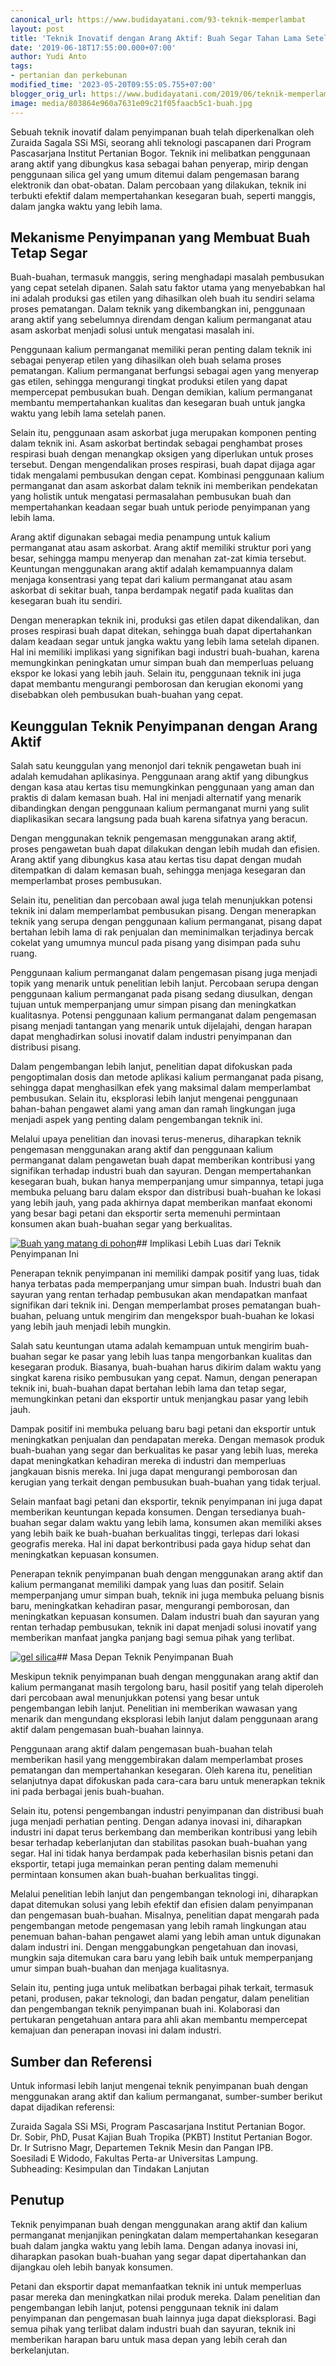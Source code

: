 ```yaml
---
canonical_url: https://www.budidayatani.com/93-teknik-memperlambat
layout: post
title: 'Teknik Inovatif dengan Arang Aktif: Buah Segar Tahan Lama Setelah Panen!'
date: '2019-06-18T17:55:00.000+07:00'
author: Yudi Anto
tags:
- pertanian dan perkebunan
modified_time: '2023-05-20T09:55:05.755+07:00'
blogger_orig_url: https://www.budidayatani.com/2019/06/teknik-memperlambat-pembusukan-buah.html
image: media/803864e960a7631e09c21f05faacb5c1-buah.jpg
---
```

Sebuah teknik inovatif dalam penyimpanan buah telah diperkenalkan oleh Zuraida Sagala SSi MSi, seorang ahli teknologi pascapanen dari Program Pascasarjana Institut Pertanian Bogor. Teknik ini melibatkan penggunaan arang aktif yang dibungkus kasa sebagai bahan penyerap, mirip dengan penggunaan silica gel yang umum ditemui dalam pengemasan barang elektronik dan obat-obatan. Dalam percobaan yang dilakukan, teknik ini terbukti efektif dalam mempertahankan kesegaran buah, seperti manggis, dalam jangka waktu yang lebih lama.

## Mekanisme Penyimpanan yang Membuat Buah Tetap Segar

Buah-buahan, termasuk manggis, sering menghadapi masalah pembusukan yang cepat setelah dipanen. Salah satu faktor utama yang menyebabkan hal ini adalah produksi gas etilen yang dihasilkan oleh buah itu sendiri selama proses pematangan. Dalam teknik yang dikembangkan ini, penggunaan arang aktif yang sebelumnya direndam dengan kalium permanganat atau asam askorbat menjadi solusi untuk mengatasi masalah ini.

Penggunaan kalium permanganat memiliki peran penting dalam teknik ini sebagai penyerap etilen yang dihasilkan oleh buah selama proses pematangan. Kalium permanganat berfungsi sebagai agen yang menyerap gas etilen, sehingga mengurangi tingkat produksi etilen yang dapat mempercepat pembusukan buah. Dengan demikian, kalium permanganat membantu mempertahankan kualitas dan kesegaran buah untuk jangka waktu yang lebih lama setelah panen.

Selain itu, penggunaan asam askorbat juga merupakan komponen penting dalam teknik ini. Asam askorbat bertindak sebagai penghambat proses respirasi buah dengan menangkap oksigen yang diperlukan untuk proses tersebut. Dengan mengendalikan proses respirasi, buah dapat dijaga agar tidak mengalami pembusukan dengan cepat. Kombinasi penggunaan kalium permanganat dan asam askorbat dalam teknik ini memberikan pendekatan yang holistik untuk mengatasi permasalahan pembusukan buah dan mempertahankan keadaan segar buah untuk periode penyimpanan yang lebih lama.

Arang aktif digunakan sebagai media penampung untuk kalium permanganat atau asam askorbat. Arang aktif memiliki struktur pori yang besar, sehingga mampu menyerap dan menahan zat-zat kimia tersebut. Keuntungan menggunakan arang aktif adalah kemampuannya dalam menjaga konsentrasi yang tepat dari kalium permanganat atau asam askorbat di sekitar buah, tanpa berdampak negatif pada kualitas dan kesegaran buah itu sendiri.

Dengan menerapkan teknik ini, produksi gas etilen dapat dikendalikan, dan proses respirasi buah dapat ditekan, sehingga buah dapat dipertahankan dalam keadaan segar untuk jangka waktu yang lebih lama setelah dipanen. Hal ini memiliki implikasi yang signifikan bagi industri buah-buahan, karena memungkinkan peningkatan umur simpan buah dan memperluas peluang ekspor ke lokasi yang lebih jauh. Selain itu, penggunaan teknik ini juga dapat membantu mengurangi pemborosan dan kerugian ekonomi yang disebabkan oleh pembusukan buah-buahan yang cepat.

## Keunggulan Teknik Penyimpanan dengan Arang Aktif

Salah satu keunggulan yang menonjol dari teknik pengawetan buah ini adalah kemudahan aplikasinya. Penggunaan arang aktif yang dibungkus dengan kasa atau kertas tisu memungkinkan penggunaan yang aman dan praktis di dalam kemasan buah. Hal ini menjadi alternatif yang menarik dibandingkan dengan penggunaan kalium permanganat murni yang sulit diaplikasikan secara langsung pada buah karena sifatnya yang beracun.

Dengan menggunakan teknik pengemasan menggunakan arang aktif, proses pengawetan buah dapat dilakukan dengan lebih mudah dan efisien. Arang aktif yang dibungkus kasa atau kertas tisu dapat dengan mudah ditempatkan di dalam kemasan buah, sehingga menjaga kesegaran dan memperlambat proses pembusukan.

Selain itu, penelitian dan percobaan awal juga telah menunjukkan potensi teknik ini dalam memperlambat pembusukan pisang. Dengan menerapkan teknik yang serupa dengan penggunaan kalium permanganat, pisang dapat bertahan lebih lama di rak penjualan dan meminimalkan terjadinya bercak cokelat yang umumnya muncul pada pisang yang disimpan pada suhu ruang.

Penggunaan kalium permanganat dalam pengemasan pisang juga menjadi topik yang menarik untuk penelitian lebih lanjut. Percobaan serupa dengan penggunaan kalium permanganat pada pisang sedang diusulkan, dengan tujuan untuk memperpanjang umur simpan pisang dan meningkatkan kualitasnya. Potensi penggunaan kalium permanganat dalam pengemasan pisang menjadi tantangan yang menarik untuk dijelajahi, dengan harapan dapat menghadirkan solusi inovatif dalam industri penyimpanan dan distribusi pisang.

Dalam pengembangan lebih lanjut, penelitian dapat difokuskan pada pengoptimalan dosis dan metode aplikasi kalium permanganat pada pisang, sehingga dapat menghasilkan efek yang maksimal dalam memperlambat pembusukan. Selain itu, eksplorasi lebih lanjut mengenai penggunaan bahan-bahan pengawet alami yang aman dan ramah lingkungan juga menjadi aspek yang penting dalam pengembangan teknik ini.

Melalui upaya penelitian dan inovasi terus-menerus, diharapkan teknik pengemasan menggunakan arang aktif dan penggunaan kalium permanganat dalam pengawetan buah dapat memberikan kontribusi yang signifikan terhadap industri buah dan sayuran. Dengan mempertahankan kesegaran buah, bukan hanya memperpanjang umur simpannya, tetapi juga membuka peluang baru dalam ekspor dan distribusi buah-buahan ke lokasi yang lebih jauh, yang pada akhirnya dapat memberikan manfaat ekonomi yang besar bagi petani dan eksportir serta memenuhi permintaan konsumen akan buah-buahan segar yang berkualitas.

[![Buah yang matang di pohon](https://blogger.googleusercontent.com/img/b/R29vZ2xl/AVvXsEjqOpmxkXOMhPnL7AkG8KVOC8zfnuFs5vyCPIB8lmK_lm3bC5HPsoxzrFmQQWO7nLExGbIiGL9_UUALMOYZgokuTrxcTYxaguJjjfMnna_vIRlPAdQV76JAPCK3BYTTFId6PfWsU580pMU8D7GD8kOZCFcPqW3Z-5_3NJtuF-ep_b7w42fbIz20OQ3iZw/w640-h326/buah.jpg)](https://blogger.googleusercontent.com/img/b/R29vZ2xl/AVvXsEjqOpmxkXOMhPnL7AkG8KVOC8zfnuFs5vyCPIB8lmK_lm3bC5HPsoxzrFmQQWO7nLExGbIiGL9_UUALMOYZgokuTrxcTYxaguJjjfMnna_vIRlPAdQV76JAPCK3BYTTFId6PfWsU580pMU8D7GD8kOZCFcPqW3Z-5_3NJtuF-ep_b7w42fbIz20OQ3iZw/s2355/buah.jpg)## Implikasi Lebih Luas dari Teknik Penyimpanan Ini

Penerapan teknik penyimpanan ini memiliki dampak positif yang luas, tidak hanya terbatas pada memperpanjang umur simpan buah. Industri buah dan sayuran yang rentan terhadap pembusukan akan mendapatkan manfaat signifikan dari teknik ini. Dengan memperlambat proses pematangan buah-buahan, peluang untuk mengirim dan mengekspor buah-buahan ke lokasi yang lebih jauh menjadi lebih mungkin.

Salah satu keuntungan utama adalah kemampuan untuk mengirim buah-buahan segar ke pasar yang lebih luas tanpa mengorbankan kualitas dan kesegaran produk. Biasanya, buah-buahan harus dikirim dalam waktu yang singkat karena risiko pembusukan yang cepat. Namun, dengan penerapan teknik ini, buah-buahan dapat bertahan lebih lama dan tetap segar, memungkinkan petani dan eksportir untuk menjangkau pasar yang lebih jauh.

Dampak positif ini membuka peluang baru bagi petani dan eksportir untuk meningkatkan penjualan dan pendapatan mereka. Dengan memasok produk buah-buahan yang segar dan berkualitas ke pasar yang lebih luas, mereka dapat meningkatkan kehadiran mereka di industri dan memperluas jangkauan bisnis mereka. Ini juga dapat mengurangi pemborosan dan kerugian yang terkait dengan pembusukan buah-buahan yang tidak terjual.

Selain manfaat bagi petani dan eksportir, teknik penyimpanan ini juga dapat memberikan keuntungan kepada konsumen. Dengan tersedianya buah-buahan segar dalam waktu yang lebih lama, konsumen akan memiliki akses yang lebih baik ke buah-buahan berkualitas tinggi, terlepas dari lokasi geografis mereka. Hal ini dapat berkontribusi pada gaya hidup sehat dan meningkatkan kepuasan konsumen.

Penerapan teknik penyimpanan buah dengan menggunakan arang aktif dan kalium permanganat memiliki dampak yang luas dan positif. Selain memperpanjang umur simpan buah, teknik ini juga membuka peluang bisnis baru, meningkatkan kehadiran pasar, mengurangi pemborosan, dan meningkatkan kepuasan konsumen. Dalam industri buah dan sayuran yang rentan terhadap pembusukan, teknik ini dapat menjadi solusi inovatif yang memberikan manfaat jangka panjang bagi semua pihak yang terlibat.

[![gel silica](https://blogger.googleusercontent.com/img/b/R29vZ2xl/AVvXsEh7kAyWr-PyWd90BTtkeJhntW4EAvJN3zbjYvaIfkOKwfldJQCc6721OE3RaDvad-Tnyv2Ck4MjqW9Pe7Fctjell_6wyZqb5DRlTA4rHrt3SLc5acXeErOYKvJ9JXTPXhOQqUIHJRec_Z4k21x_qN2ikmhHlW_N15gNgQ6Kt_dHS3IMBtzwottXjT-Efw/w640-h386/silica.jpg)](https://blogger.googleusercontent.com/img/b/R29vZ2xl/AVvXsEh7kAyWr-PyWd90BTtkeJhntW4EAvJN3zbjYvaIfkOKwfldJQCc6721OE3RaDvad-Tnyv2Ck4MjqW9Pe7Fctjell_6wyZqb5DRlTA4rHrt3SLc5acXeErOYKvJ9JXTPXhOQqUIHJRec_Z4k21x_qN2ikmhHlW_N15gNgQ6Kt_dHS3IMBtzwottXjT-Efw/s1992/silica.jpg)## Masa Depan Teknik Penyimpanan Buah

Meskipun teknik penyimpanan buah dengan menggunakan arang aktif dan kalium permanganat masih tergolong baru, hasil positif yang telah diperoleh dari percobaan awal menunjukkan potensi yang besar untuk pengembangan lebih lanjut. Penelitian ini memberikan wawasan yang menarik dan mengundang eksplorasi lebih lanjut dalam penggunaan arang aktif dalam pengemasan buah-buahan lainnya.

Penggunaan arang aktif dalam pengemasan buah-buahan telah memberikan hasil yang menggembirakan dalam memperlambat proses pematangan dan mempertahankan kesegaran. Oleh karena itu, penelitian selanjutnya dapat difokuskan pada cara-cara baru untuk menerapkan teknik ini pada berbagai jenis buah-buahan.

Selain itu, potensi pengembangan industri penyimpanan dan distribusi buah juga menjadi perhatian penting. Dengan adanya inovasi ini, diharapkan industri ini dapat terus berkembang dan memberikan kontribusi yang lebih besar terhadap keberlanjutan dan stabilitas pasokan buah-buahan yang segar. Hal ini tidak hanya berdampak pada keberhasilan bisnis petani dan eksportir, tetapi juga memainkan peran penting dalam memenuhi permintaan konsumen akan buah-buahan berkualitas tinggi.

Melalui penelitian lebih lanjut dan pengembangan teknologi ini, diharapkan dapat ditemukan solusi yang lebih efektif dan efisien dalam penyimpanan dan pengemasan buah-buahan. Misalnya, penelitian dapat mengarah pada pengembangan metode pengemasan yang lebih ramah lingkungan atau penemuan bahan-bahan pengawet alami yang lebih aman untuk digunakan dalam industri ini. Dengan menggabungkan pengetahuan dan inovasi, mungkin saja ditemukan cara baru yang lebih baik untuk memperpanjang umur simpan buah-buahan dan menjaga kualitasnya.

Selain itu, penting juga untuk melibatkan berbagai pihak terkait, termasuk petani, produsen, pakar teknologi, dan badan pengatur, dalam penelitian dan pengembangan teknik penyimpanan buah ini. Kolaborasi dan pertukaran pengetahuan antara para ahli akan membantu mempercepat kemajuan dan penerapan inovasi ini dalam industri.

## Sumber dan Referensi

Untuk informasi lebih lanjut mengenai teknik penyimpanan buah dengan menggunakan arang aktif dan kalium permanganat, sumber-sumber berikut dapat dijadikan referensi:

Zuraida Sagala SSi MSi, Program Pascasarjana Institut Pertanian Bogor.  
Dr. Sobir, PhD, Pusat Kajian Buah Tropika (PKBT) Institut Pertanian Bogor.  
Dr. Ir Sutrisno Magr, Departemen Teknik Mesin dan Pangan IPB.  
Soesiladi E Widodo, Fakultas Perta-ar Universitas Lampung.  
Subheading: Kesimpulan dan Tindakan Lanjutan

## Penutup

Teknik penyimpanan buah dengan menggunakan arang aktif dan kalium permanganat menjanjikan peningkatan dalam mempertahankan kesegaran buah dalam jangka waktu yang lebih lama. Dengan adanya inovasi ini, diharapkan pasokan buah-buahan yang segar dapat dipertahankan dan dijangkau oleh lebih banyak konsumen.

Petani dan eksportir dapat memanfaatkan teknik ini untuk memperluas pasar mereka dan meningkatkan nilai produk mereka. Dalam penelitian dan pengembangan lebih lanjut, potensi penggunaan teknik ini dalam penyimpanan dan pengemasan buah lainnya juga dapat dieksplorasi. Bagi semua pihak yang terlibat dalam industri buah dan sayuran, teknik ini memberikan harapan baru untuk masa depan yang lebih cerah dan berkelanjutan.

